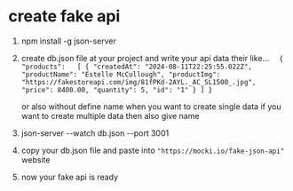 #  create fake api

1.  npm install -g json-server
2.  create db.json file at your project and write your api data their
    like...
  `  {
        "products":  
            [
                {
                "createdAt": "2024-08-11T22:25:55.022Z",
                "productName": "Estelle McCullough",
                "productImg": "https://fakestoreapi.com/img/81fPKd-2AYL._AC_SL1500_.jpg",
                "price": 8400.00,
                "quantity": 5,
                "id": "1"
                }
            ]
    }`

     or also without define name when you want to create single data if you want to create multiple data then also give name

3.  json-server --watch db.json --port 3001
4.  copy your db.json file and paste into `"https://mocki.io/fake-json-api"` website
5.  now your fake api is ready
